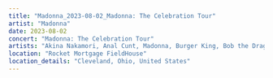 ```yaml
---
title: "Madonna_2023-08-02_Madonna: The Celebration Tour"
artist: "Madonna"
date: 2023-08-02
concert: "Madonna: The Celebration Tour"
artists: "Akina Nakamori, Anal Cunt, Madonna, Burger King, Bob the Drag Queen"
location: "Rocket Mortgage FieldHouse"
location_details: "Cleveland, Ohio, United States"
---
```

